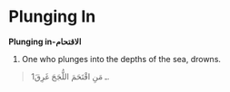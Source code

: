 Plunging In
===========

**Plunging in-الاقتحام**

1. One who plunges into the depths of the sea, drowns.

> 1ـ مَنِ اقْتَحَمَ اللُّجَجَ غَرِقَ.


